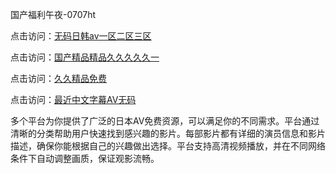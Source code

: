 国产福利午夜-0707ht


点击访问：<a href="https://rtj-3zo.pages.dev/">无码日韩av一区二区三区</a>

点击访问：<a href="https://bsdf-5f5.pages.dev/">国产精品精品久久久久久一</a>

点击访问：<a href="https://gda-c7m.pages.dev/">久久精品免费</a>

点击访问：<a href="https://fdhf-454.pages.dev/">最近中文字幕AV无码</a>

多个平台为你提供了广泛的日本AV免费资源，可以满足你的不同需求。平台通过清晰的分类帮助用户快速找到感兴趣的影片。每部影片都有详细的演员信息和影片描述，确保你能根据自己的兴趣做出选择。平台支持高清视频播放，并在不同网络条件下自动调整画质，保证观影流畅。

<span style="display:none;">[Canonical link](）</span>

